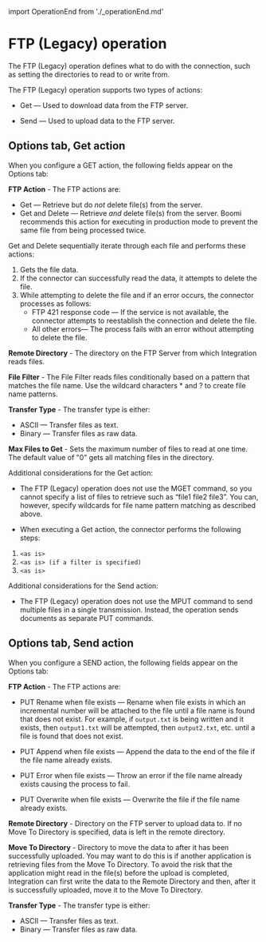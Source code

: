 import OperationEnd from './_operationEnd.md'

# FTP (Legacy) operation 

<head>
  <meta name="guidename" content="Integration"/>
  <meta name="context" content="GUID-c65f1967-3217-40e1-86fa-60c1b10f2ec1"/>
</head>


The FTP (Legacy) operation defines what to do with the connection, such as setting the directories to read to or write from.

The FTP (Legacy) operation supports two types of actions:

-   Get — Used to download data from the FTP server.

-   Send — Used to upload data to the FTP server.


## Options tab, Get action 

When you configure a GET action, the following fields appear on the Options tab:



**FTP Action** - 
The FTP actions are:

-   Get — Retrieve but do *not* delete file\(s\) from the server.
-   Get and Delete — Retrieve *and* delete file\(s\) from the server. Boomi recommends this action for executing in production mode to prevent the same file from being processed twice.


Get and Delete sequentially iterate through each file and performs these actions:

1.  Gets the file data.
2.  If the connector can successfully read the data, it attempts to delete the file.
3.  While attempting to delete the file and if an error occurs, the connector processes as follows:
    -   FTP 421 response code — If the service is not available, the connector attempts to reestablish the connection and delete the file.
     -   All other errors— The process fails with an error without attempting to delete the file.

**Remote Directory** - 
The directory on the FTP Server from which Integration reads files.

**File Filter** - 
The File Filter reads files conditionally based on a pattern that matches the file name. Use the wildcard characters \* and ? to create file name patterns.

**Transfer Type** - 
The transfer type is either:

-   ASCII — Transfer files as text.
-   Binary — Transfer files as raw data.


**Max Files to Get** - 
Sets the maximum number of files to read at one time. The default value of "0" gets all matching files in the directory.

Additional considerations for the Get action:

-   The FTP (Legacy) operation does not use the MGET command, so you cannot specify a list of files to retrieve such as “file1 file2 file3”. You can, however, specify wildcards for file name pattern matching as described above.

-   When executing a Get action, the connector performs the following steps:
1. `<as is>`
2. `<as is> (if a filter is specified)`
3. `<as is>`


Additional considerations for the Send action:

-   The FTP (Legacy) operation does not use the MPUT command to send multiple files in a single transmission. Instead, the operation sends documents as separate PUT commands.


## Options tab, Send action 

When you configure a SEND action, the following fields appear on the Options tab:



**FTP Action** - 
The FTP actions are:

-   PUT Rename when file exists — Rename when file exists in which an incremental number will be attached to the file until a file name is found that does not exist. For example, if `output.txt` is being written and it exists, then `output1.txt` will be attempted, then `output2.txt`, etc. until a file is found that does not exist.
-   PUT Append when file exists — Append the data to the end of the file if the file name already exists.

-   PUT Error when file exists — Throw an error if the file name already exists causing the process to fail.

-   PUT Overwrite when file exists — Overwrite the file if the file name already exists.


**Remote Directory** - 
Directory on the FTP server to upload data to. If no Move To Directory is specified, data is left in the remote directory.

**Move To Directory** - 
Directory to move the data to after it has been successfully uploaded. You may want to do this is if another application is retrieving files from the Move To Directory. To avoid the risk that the application might read in the file\(s\) before the upload is completed, Integration can first write the data to the Remote Directory and then, after it is successfully uploaded, move it to the Move To Directory.


**Transfer Type** - 
The transfer type is either:

-   ASCII — Transfer files as text.
-   Binary — Transfer files as raw data.

<OperationEnd />
